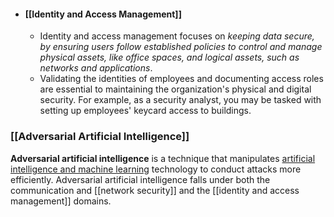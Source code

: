- #### [[Identity and Access Management]]
	- Identity and access management focuses on *keeping data secure, by ensuring users follow established policies to control and manage physical assets, like office spaces, and logical assets, such as networks and applications*. 
	- Validating the identities of employees and documenting access roles are essential to maintaining the organization's physical and digital security. For example, as a security analyst, you may be tasked with setting up employees' keycard access to buildings.

### **[[Adversarial Artificial Intelligence]]**

**Adversarial artificial intelligence** is a technique that manipulates [artificial intelligence and machine learning](https://www.nccoe.nist.gov/ai/adversarial-machine-learning) technology to conduct attacks more efficiently. Adversarial artificial intelligence falls under both the communication and [[network security]] and the [[identity and access management]] domains.
